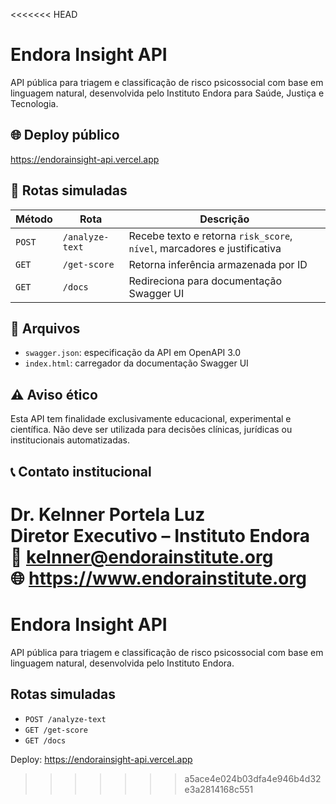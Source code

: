 <<<<<<< HEAD

# Endora Insight API

API pública para triagem e classificação de risco psicossocial com base em linguagem natural, desenvolvida pelo Instituto Endora para Saúde, Justiça e Tecnologia.

## 🌐 Deploy público

https://endorainsight-api.vercel.app

## 📌 Rotas simuladas

| Método | Rota           | Descrição |
|--------|----------------|-----------|
| `POST` | `/analyze-text` | Recebe texto e retorna `risk_score`, `nível`, marcadores e justificativa |
| `GET`  | `/get-score`    | Retorna inferência armazenada por ID |
| `GET`  | `/docs`         | Redireciona para documentação Swagger UI |

## 📁 Arquivos

- `swagger.json`: especificação da API em OpenAPI 3.0
- `index.html`: carregador da documentação Swagger UI

## ⚠️ Aviso ético

Esta API tem finalidade exclusivamente educacional, experimental e científica.
Não deve ser utilizada para decisões clínicas, jurídicas ou institucionais automatizadas.

## 📞 Contato institucional

**Dr. Kelnner Portela Luz**  
Diretor Executivo – Instituto Endora  
📧 kelnner@endorainstitute.org  
🌐 https://www.endorainstitute.org
=======
# Endora Insight API

API pública para triagem e classificação de risco psicossocial com base em linguagem natural, desenvolvida pelo Instituto Endora.

## Rotas simuladas

- `POST /analyze-text`
- `GET /get-score`
- `GET /docs`

Deploy: https://endorainsight-api.vercel.app

>>>>>>> a5ace4e024b03dfa4e946b4d32e3a2814168c551

